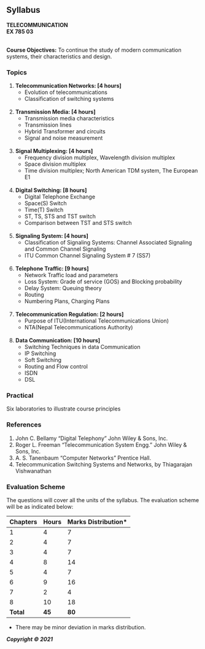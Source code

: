## Syllabus

**TELECOMMUNICATION** <br>
**EX 785 03** <br>
<br>

**Course Objectives:** To continue the study of modern communication systems, their characteristics and design.

### Topics

1. **Telecommunication Networks: [4 hours]**
    * Evolution of telecommunications
    * Classification of switching systems
    <br>
2. **Transmission Media: [4 hours]**
    * Transmission media characteristics
    * Transmission lines
    * Hybrid Transformer and circuits
    * Signal and noise measurement
    <br>
3. **Signal Multiplexing: [4 hours]**
    * Frequency division multiplex, Wavelength division multiplex
    * Space division multiplex
    * Time division multiplex; North American TDM system, The European E1
    <br>
4. **Digital Switching: [8 hours]**
    * Digital Telephone Exchange
    * Space(S) Switch
    * Time(T) Switch
    * ST, TS, STS and TST switch
    * Comparison between TST and STS switch
    <br>
5. **Signaling System: [4 hours]**
    * Classification of Signaling Systems: Channel Associated Signaling and Common Channel Signaling
    * ITU Common Channel Signaling System # 7 (SS7)
    <br>
6. **Telephone Traffic: [9 hours]**
    * Network Traffic load and parameters
    * Loss System: Grade of service (GOS) and Blocking probability
    * Delay System: Queuing theory
    * Routing
    * Numbering Plans, Charging Plans
    <br>
7. **Telecommunication Regulation: [2 hours]**
    * Purpose of ITU(International Telecommunications Union)
    * NTA(Nepal Telecommunications Authority)
    <br>
8. **Data Communication: [10 hours]**
    * Switching Techniques in data Communication 
    * IP Switching
    * Soft Switching
    * Routing and Flow control
    * ISDN
    * DSL

### Practical

Six laboratories to illustrate course principles

### References

1. John C. Bellamy “Digital Telephony” John Wiley & Sons, Inc.
2. Roger L. Freeman “Telecommunication System Engg.” John Wiley & Sons, Inc.
3. A. S. Tanenbaum “Computer Networks” Prentice Hall.
4. Telecommunication Switching Systems and Networks, by Thiagarajan Vishwanathan

### Evaluation Scheme

The questions will cover all the units of the syllabus. The evaluation scheme will be as indicated below:

| Chapters | Hours | Marks Distribution* |
|---|---|---|
| 1 | 4 | 7 |
| 2 | 4 | 7 |
| 3 | 4 | 7 |
| 4 | 8 | 14 |
| 5 | 4 | 7 |
| 6 | 9 | 16 |
| 7 | 2 | 4 |
| 8 | 10 | 18 |
| **Total** | **45** | **80** |

* There may be minor deviation in marks distribution.

***Copyright © 2021*** 
